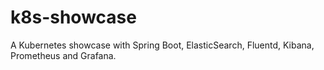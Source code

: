 # k8s-showcase
A Kubernetes showcase with Spring Boot, ElasticSearch, Fluentd, Kibana, Prometheus and Grafana.
